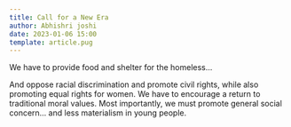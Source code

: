 ```yaml
---
title: Call for a New Era  
author: Abhishri joshi   
date: 2023-01-06 15:00
template: article.pug
---
```


We have to provide food and shelter for the homeless…

<span class="more"></span>
And oppose racial discrimination and promote civil rights, while also promoting equal rights for women. We have to encourage a return to traditional moral values. Most importantly, we must promote general social concern… and less materialism in young people.
